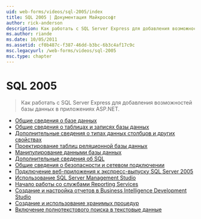 ```yaml
---
uid: web-forms/videos/sql-2005/index
title: SQL 2005 | Документация Майкрософт
author: rick-anderson
description: Как работать с SQL Server Express для добавления возможностей базы данных в приложениях ASP.NET.
ms.author: riande
ms.date: 10/05/2011
ms.assetid: cf0b487c-f387-46dd-b3bc-6b3c4af17c9c
msc.legacyurl: /web-forms/videos/sql-2005
msc.type: chapter
---
```

<a name="sql-2005"></a>SQL 2005
====================
> Как работать с SQL Server Express для добавления возможностей базы данных в приложениях ASP.NET.


- [Общие сведения о базе данных](what-is-a-database.md)
- [Общие сведения о таблицах и записях базы данных](understanding-database-tables-and-records.md)
- [Дополнительные сведения о типах данных столбцов и других свойствах](more-about-column-data-types-and-other-properties.md)
- [Проектирование таблиц реляционной базы данных](designing-relational-database-tables.md)
- [Манипулирование данными базы данных](manipulating-database-data.md)
- [Дополнительные сведения об SQL](more-structured-query-language.md)
- [Общие сведения о безопасности и сетевом подключении](understanding-security-and-network-connectivity.md)
- [Подключение веб-приложения к экспресс-выпуску SQL Server 2005](connecting-your-web-application-to-sql-server-2005-express-edition.md)
- [Использование SQL Server Management Studio](using-sql-server-management-studio.md)
- [Начало работы со службами Reporting Services](getting-started-with-reporting-services.md)
- [Создание и настройка отчетов в Business Intelligence Development Studio](building-and-customizing-reports-in-business-intelligence-development-studio.md)
- [Создание и использование хранимых процедур](creating-and-using-stored-procedures.md)
- [Включение полнотекстового поиска в текстовые данные](enabling-full-text-search-in-your-text-data.md)
